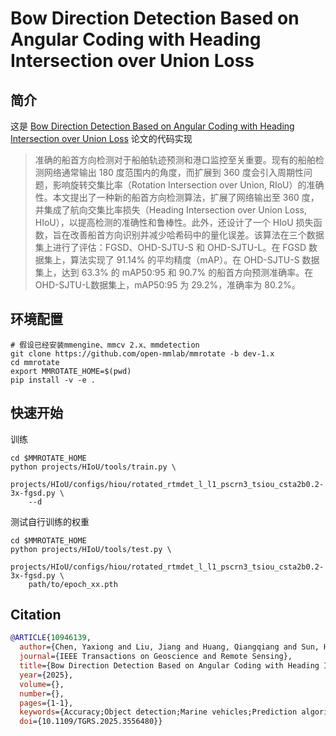 # Bow Direction Detection Based on Angular Coding with Heading Intersection over Union Loss

## 简介

这是 [Bow Direction Detection Based on Angular Coding with Heading Intersection over Union Loss](https://ieeexplore.ieee.org/document/10946139)
论文的代码实现

> 准确的船首方向检测对于船舶轨迹预测和港口监控至关重要。现有的船舶检测网络通常输出 180 度范围内的角度，而扩展到 360
> 度会引入周期性问题，影响旋转交集比率（Rotation Intersection over Union, RIoU）的准确性。本文提出了一种新的船首方向检测算法，扩展了网络输出至
> 360 度，并集成了航向交集比率损失（Heading Intersection over Union Loss, HIoU），以提高检测的准确性和鲁棒性。此外，还设计了一个
> HIoU 损失函数，旨在改善船首方向识别并减少哈希码中的量化误差。该算法在三个数据集上进行了评估：FGSD、OHD-SJTU-S 和
> OHD-SJTU-L。在 FGSD 数据集上，算法实现了 91.14% 的平均精度（mAP）。在 OHD-SJTU-S 数据集上，达到 63.3% 的 mAP50:95 和 90.7%
> 的船首方向预测准确率。在OHD-SJTU-L数据集上，mAP50:95 为 29.2%，准确率为 80.2%。

## 环境配置

```shell
# 假设已经安装mmengine、mmcv 2.x、mmdetection
git clone https://github.com/open-mmlab/mmrotate -b dev-1.x
cd mmrotate
export MMROTATE_HOME=$(pwd)
pip install -v -e .
```

## 快速开始

训练

```shell
cd $MMROTATE_HOME
python projects/HIoU/tools/train.py \
    projects/HIoU/configs/hiou/rotated_rtmdet_l_l1_pscrn3_tsiou_csta2b0.2-3x-fgsd.py \
    --d
```

测试自行训练的权重

```shell
cd $MMROTATE_HOME
python projects/HIoU/tools/test.py \
    projects/HIoU/configs/hiou/rotated_rtmdet_l_l1_pscrn3_tsiou_csta2b0.2-3x-fgsd.py \
    path/to/epoch_xx.pth
```

## Citation

```bibtex
@ARTICLE{10946139,
  author={Chen, Yaxiong and Liu, Jiang and Huang, Qiangqiang and Sun, Hao and Xiong, Shengwu and Lu, Xiaoqiang},
  journal={IEEE Transactions on Geoscience and Remote Sensing}, 
  title={Bow Direction Detection Based on Angular Coding with Heading Intersection over Union Loss}, 
  year={2025},
  volume={},
  number={},
  pages={1-1},
  keywords={Accuracy;Object detection;Marine vehicles;Prediction algorithms;Encoding;Technological innovation;Optimization;Training;Artificial intelligence;Shape;360-Degree Angle Processing;Angle Encoding;Bow Direction Detection;Computer Vision},
  doi={10.1109/TGRS.2025.3556480}}
```
